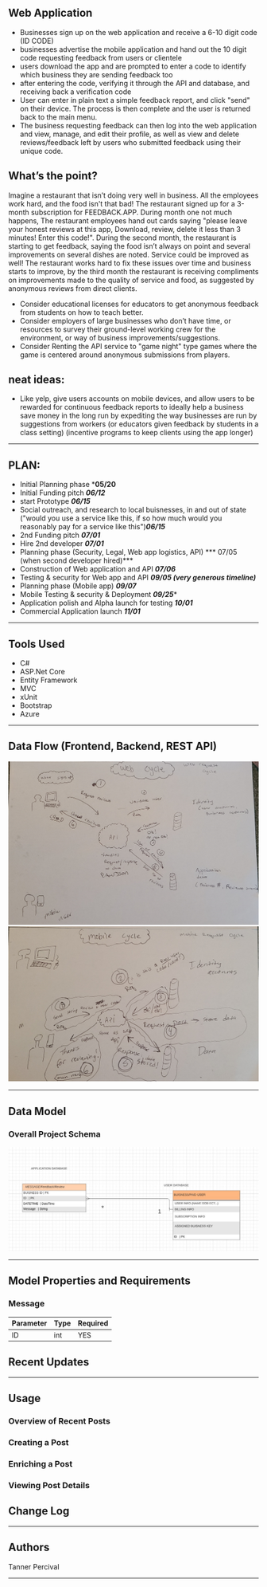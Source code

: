 ## Web Application
- Businesses sign up on the web application and receive a 6-10 digit code (ID CODE)
- businesses advertise the mobile application and hand out the 10 digit code requesting feedback from users or clientele
- users download the app and are prompted to enter a code to identify which business they are sending feedback too
- after entering the code, verifying it through the API and database, and receiving back a verification code
- User can enter in plain text a simple feedback report, and click "send" on their device. The process is then complete and the user is returned back to the main menu.
- The business requesting feedback can then log into the web application and view, manage, and edit their profile, as well as view and delete reviews/feedback left by users who submitted feedback using their unique code.


## What’s the point?
Imagine a restaurant that isn’t doing very well in business. All the employees work hard, and the food isn't that bad! The restaurant signed up for a 3-month subscription for FEEDBACK.APP. During month one not much happens, The restaurant employees hand out cards saying "please leave your honest reviews at this app, Download, review, delete it less than 3 minutes! Enter this code!". During the second month, the restaurant is starting to get feedback, saying the food isn’t always on point and several improvements on several dishes are noted. Service could be improved as well! The restaurant works hard to fix these issues over time and business starts to improve, by the third month the restaurant is receiving compliments on improvements made to the quality of service and food, as suggested by anonymous reviews from direct clients.

- Consider educational licenses for educators to get anonymous feedback from students on how to teach better.
- Consider employers of large businesses who don’t have time, or resources to survey their ground-level working crew for the environment, or way of business improvements/suggestions. 
- Consider Renting the API service to "game night" type games where the game is centered around anonymous submissions from players.

## neat ideas:
- Like yelp, give users accounts on mobile devices, and allow users to be rewarded for continuous feedback reports to ideally help a business save money in the long run by expediting the way businesses are run by suggestions from workers (or educators given feedback by students in a class setting) (incentive programs to keep clients using the app longer)

---------------------------------
## PLAN: 
- Initial Planning phase ***05/20**
- Initial Funding pitch ***06/12***
- start Prototype  ***06/15***
- Social outreach, and research to local buisnesses, in and out of state ("would you use a service like this, if so how much would you reasonably pay for a service like this")***06/15***
- 2nd Funding pitch ***07/01***
- Hire 2nd developer ***07/01***
- Planning phase (Security, Legal, Web app logistics, API) *** 07/05 (when second developer hired)***
- Construction of Web application and API  ***07/06***
- Testing & security for Web app and API  ***09/05 (very generous timeline)***
- Planning phase (Mobile app) ***09/07***
- Mobile  Testing & security & Deployment ***09/25****
- Application polish and Alpha launch for testing ***10/01***
- Commercial Application launch  ***11/01***
---------------------------------

## Tools Used


- C#
- ASP.Net Core
- Entity Framework
- MVC
- xUnit
- Bootstrap
- Azure



---------------------------
## Data Flow (Frontend, Backend, REST API)
![Web flow](Web-flow.jpg)
![Mobile flow](Mobile-flow.jpg)



---------------------------
## Data Model

### Overall Project Schema
![Design](ERD-Feedback.JPG)



---------------------------
## Model Properties and Requirements

### Message

| Parameter | Type | Required |
| --- | --- | --- |
| ID  | int | YES |



## Recent Updates
---------------------------------

## Usage


### Overview of Recent Posts


### Creating a Post


### Enriching a Post


### Viewing Post Details



## Change Log



------------------------------

## Authors
Tanner Percival

------------------------------

